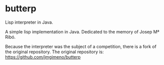 # butterp
Lisp interpreter in Java.

A simple lisp implementation in Java.
Dedicated to the memory of Josep Mª Ribó.

Because the interpreter was the subject of a competition, there is a fork of the original repository. The original repository is: https://github.com/jmgimeno/butterp
